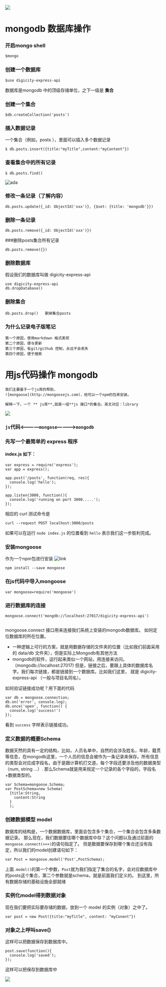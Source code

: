 ![](https://avatars0.githubusercontent.com/u/72467)
# mongodb 数据库操作

###  开启mongo shell
```js
$mongo

```
### 创建一个数据库
```
$use digicity-express-api

```
数据库是mongodb 中的顶级存储单位，之下一级是 **集合**
### 创建一个集合
```
$db.createCollection('posts')

```
### 插入数据记录
一个集合（例如，posts ），里面可以插入多个数据记录
```
$ db.posts.insert({title:"myTitle",content:"myContent"})

```
### 查看集合中的所有记录
```
$ db.posts.find()

```
![ada](https://github.com/fengxueyijiu/request-mongoose-9-30/blob/master/doc/img/001-ada.png?raw=true)

### 修改一条记录（了解内容）
```
db.posts.update({_id: ObjectId('xxx')}, {$set: {title: 'mongodb'}})

```
### 删除一条记录
```
db.posts.remove({_id: ObjectId('xxx')})

```
###删除posts集合所有记录
```
db.posts.remove({})
```
### 删除数据库
假设我们的数据库叫做 digicity-express-api

 ```
 use digicity-express-api
 db.dropDatabase()
 ```
 ### 删除集合
 ```
 db.posts.drop()   删掉集合posts

 ```
### 为什么记录电子版笔记
```
第一个原因，使用markdown 格式美观
第二个原因，便与更新
第三个原因，有git/github 控制，永远不会丢失
第四个原因，便于搜索
```
# 用js代码操作 mongodb
```
我们主要基于一个js库的帮助，
![mongoose](http://mongoosejs.com)，他可以一个npm的包来安装。

解释一下，一个 ** js库**,就是一组**js 接口*的集合。英文对应：library
```
![](https://github.com/happypeter/digicity-express-api/blob/master/doc/img/002-mongoose.png?raw=true)
### `js`代码<————`mongose`————>`mongodb`

### 先写一个最简单的 express 程序
#### index.js 如下：
 ```
 var express = require('express');
 var app = express();

 app.post('/posts', function(req, res){
   console.log('hello');
 });

 app.listen(3000, function(){
   console.log('running on port 3000.....');
 });
 ```

 相应的 curl 测试命令是

 ```
 curl --request POST localhost:3000/posts
 ```

 如果可以在运行 `node index.js` 的位置看到 `hello` 表示我们这一步胜利完成。

### 安装mongoose

作为一个npm包进行安装
![link](https://www.npmjs.com/package/mongoose)
 ```
 npm install --save mongoose

 ```
###  在js代码中导入mongoose
 ```
 var mongoose=require('mongoose')

 ```
###  进行数据库的连接
 ```
 mongoose.connect('mongdb://localhost:27017/digicity-express-api')


 ```
 mongoose.connect 接口用来连接我们系统上安装的mongodb数据库。
 如何定位数据库的所在位置。
 - 一种逻辑上可行的方案，就是用数据存储的文件夹的位置（比如我们前面采用的 data/db 文件夹），但是实际上Mongodb有其他方法
 - mongodb的软件，运行起来类似一个网站，用连接来访问。（mongodb://localhost:27017)
 但是，链接之后，要跟上具体的数据库名字。我们每次链接，都是链接到一个数据库。比如我们这里，
 就是 digicity-express-api （一般与项目名同名）。

 如何验证链接成功呢？用下面的代码

 ```
 var db = mongoose.connection;
 db.on('error', console.log);
 db.once('open', function() {
   console.log('success!')
 });
 ```

 看到 `success` 字样表示链接成功。


###  定义数据的概要Schema
 数据天然的具有一定的结构，比如，人员名单中，自然的会涉及姓名，年龄，籍贯等信息，在mongodb这里，一个人员的信息会被作为一条记录来保存。所有信息的类型会对应成字段名，由于是跟计算机打交道，每个字段还要涉及他的数据类型（num, string ...）.
 那么Schema就是用来规定一个记录的各个字段的，字段名+数据类型的。
 ```
 var Schema=mongoose.Schema;
 var PostSchema=new Schema(
   {title:String,
     content:String
   }
   );
 ```
###  创建数据模型 model
 数据库的结构是，一个数据数据库，里面会包含多个集合，一个集合会包含多条数据记录。
 那么现在，我们数据要往哪个数据库中存？这个问题以及通过前面的`mongoose.connect(×××)`的语句指定了。
 但是数据要保存到哪个集合还没有指定，所以我们的model创建语句如下：
 ```
 var Post = mongoose.model('Post',PostSchema);

 ```
 上面`.model()`的第一个参数，`Post`就为我们指定了集合的名字，会对应数据库中的posts这个集合，第二个参数就是schema，就是前面我们定义的。
 到这里，所有数据存储的基础设施全部就绪
 ###  实例化model得到数据对象
 现在我们要把实际要存储的数据，放到一个 model 的实例（对象）之中了。

 ```
 var post = new Post({title:"myTitle", content: "myConent"})
 ```
###  对象之上呼叫save()
 这样可以把数据保存到数据库中。

 ```
 post.save(function(){
   console.log('saved');
 });
 ```

 这样可以把保存到数据库中


 ![](https://github.com/fengxueyijiu/request-mongoose-9-30/blob/master/doc/img/003-curl.png?raw=true)
